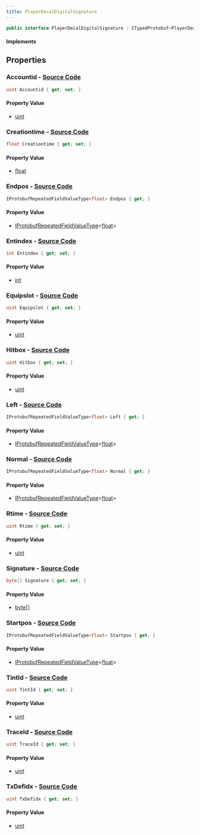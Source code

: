 ```yaml
---
title: PlayerDecalDigitalSignature
---
```


```csharp
public interface PlayerDecalDigitalSignature : ITypedProtobuf<PlayerDecalDigitalSignature>, INativeHandle
```

#### Implements

## Properties

### **Accountid** - [Source Code](https://github.com/swiftly-solution/swiftlys2/blob/main/managed/src/SwiftlyS2.Generated/Protobufs/Interfaces/PlayerDecalDigitalSignature.cs#L16)

```csharp
uint Accountid { get; set; }
```

#### Property Value

- [uint](https://learn.microsoft.com/dotnet/api/system.uint32)

### **Creationtime** - [Source Code](https://github.com/swiftly-solution/swiftlys2/blob/main/managed/src/SwiftlyS2.Generated/Protobufs/Interfaces/PlayerDecalDigitalSignature.cs#L40)

```csharp
float Creationtime { get; set; }
```

#### Property Value

- [float](https://learn.microsoft.com/dotnet/api/system.single)

### **Endpos** - [Source Code](https://github.com/swiftly-solution/swiftlys2/blob/main/managed/src/SwiftlyS2.Generated/Protobufs/Interfaces/PlayerDecalDigitalSignature.cs#L22)

```csharp
IProtobufRepeatedFieldValueType<float> Endpos { get; }
```

#### Property Value

- [IProtobufRepeatedFieldValueType](/docs/api/shared/netmessages/iprotobufrepeatedfieldvaluetype-1)<[float](https://learn.microsoft.com/dotnet/api/system.single)>

### **Entindex** - [Source Code](https://github.com/swiftly-solution/swiftlys2/blob/main/managed/src/SwiftlyS2.Generated/Protobufs/Interfaces/PlayerDecalDigitalSignature.cs#L34)

```csharp
int Entindex { get; set; }
```

#### Property Value

- [int](https://learn.microsoft.com/dotnet/api/system.int32)

### **Equipslot** - [Source Code](https://github.com/swiftly-solution/swiftlys2/blob/main/managed/src/SwiftlyS2.Generated/Protobufs/Interfaces/PlayerDecalDigitalSignature.cs#L43)

```csharp
uint Equipslot { get; set; }
```

#### Property Value

- [uint](https://learn.microsoft.com/dotnet/api/system.uint32)

### **Hitbox** - [Source Code](https://github.com/swiftly-solution/swiftlys2/blob/main/managed/src/SwiftlyS2.Generated/Protobufs/Interfaces/PlayerDecalDigitalSignature.cs#L37)

```csharp
uint Hitbox { get; set; }
```

#### Property Value

- [uint](https://learn.microsoft.com/dotnet/api/system.uint32)

### **Left** - [Source Code](https://github.com/swiftly-solution/swiftlys2/blob/main/managed/src/SwiftlyS2.Generated/Protobufs/Interfaces/PlayerDecalDigitalSignature.cs#L28)

```csharp
IProtobufRepeatedFieldValueType<float> Left { get; }
```

#### Property Value

- [IProtobufRepeatedFieldValueType](/docs/api/shared/netmessages/iprotobufrepeatedfieldvaluetype-1)<[float](https://learn.microsoft.com/dotnet/api/system.single)>

### **Normal** - [Source Code](https://github.com/swiftly-solution/swiftlys2/blob/main/managed/src/SwiftlyS2.Generated/Protobufs/Interfaces/PlayerDecalDigitalSignature.cs#L49)

```csharp
IProtobufRepeatedFieldValueType<float> Normal { get; }
```

#### Property Value

- [IProtobufRepeatedFieldValueType](/docs/api/shared/netmessages/iprotobufrepeatedfieldvaluetype-1)<[float](https://learn.microsoft.com/dotnet/api/system.single)>

### **Rtime** - [Source Code](https://github.com/swiftly-solution/swiftlys2/blob/main/managed/src/SwiftlyS2.Generated/Protobufs/Interfaces/PlayerDecalDigitalSignature.cs#L19)

```csharp
uint Rtime { get; set; }
```

#### Property Value

- [uint](https://learn.microsoft.com/dotnet/api/system.uint32)

### **Signature** - [Source Code](https://github.com/swiftly-solution/swiftlys2/blob/main/managed/src/SwiftlyS2.Generated/Protobufs/Interfaces/PlayerDecalDigitalSignature.cs#L13)

```csharp
byte[] Signature { get; set; }
```

#### Property Value

- [byte](https://learn.microsoft.com/dotnet/api/system.byte)[]

### **Startpos** - [Source Code](https://github.com/swiftly-solution/swiftlys2/blob/main/managed/src/SwiftlyS2.Generated/Protobufs/Interfaces/PlayerDecalDigitalSignature.cs#L25)

```csharp
IProtobufRepeatedFieldValueType<float> Startpos { get; }
```

#### Property Value

- [IProtobufRepeatedFieldValueType](/docs/api/shared/netmessages/iprotobufrepeatedfieldvaluetype-1)<[float](https://learn.microsoft.com/dotnet/api/system.single)>

### **TintId** - [Source Code](https://github.com/swiftly-solution/swiftlys2/blob/main/managed/src/SwiftlyS2.Generated/Protobufs/Interfaces/PlayerDecalDigitalSignature.cs#L52)

```csharp
uint TintId { get; set; }
```

#### Property Value

- [uint](https://learn.microsoft.com/dotnet/api/system.uint32)

### **TraceId** - [Source Code](https://github.com/swiftly-solution/swiftlys2/blob/main/managed/src/SwiftlyS2.Generated/Protobufs/Interfaces/PlayerDecalDigitalSignature.cs#L46)

```csharp
uint TraceId { get; set; }
```

#### Property Value

- [uint](https://learn.microsoft.com/dotnet/api/system.uint32)

### **TxDefidx** - [Source Code](https://github.com/swiftly-solution/swiftlys2/blob/main/managed/src/SwiftlyS2.Generated/Protobufs/Interfaces/PlayerDecalDigitalSignature.cs#L31)

```csharp
uint TxDefidx { get; set; }
```

#### Property Value

- [uint](https://learn.microsoft.com/dotnet/api/system.uint32)

